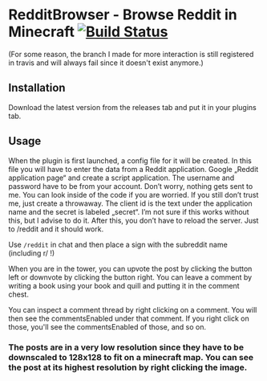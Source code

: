 # RedditBrowser - Browse Reddit in Minecraft [![Build Status](https://travis-ci.org/Delta2Force/redditbrowser.svg?branch=master)](https://travis-ci.org/Delta2Force/redditbrowser)
(For some reason, the branch I made for more interaction is still registered in travis and will always fail since it doesn't exist anymore.)

## Installation
Download the latest version from the releases tab and put it in your plugins tab.

## Usage
When the plugin is first launched, a config file for it will be created. In this file you will have to enter the data from a Reddit application. Google „Reddit application page“ and create a script application. The username and password have to be from your account. Don’t worry, nothing gets sent to me. You can look inside of the code if you are worried. If you still don’t trust me, just create a throwaway. The client id is the text under the application name and the secret is labeled „secret“. I’m not sure if this works without this, but I advise to do it. After this, you don’t have to reload the server. Just to /reddit and it should work.

Use `/reddit` in chat and then place a sign with the subreddit name (including r/ !)

When you are in the tower, you can upvote the post by clicking the button left or downvote by clicking the button right.
You can leave a comment by writing a book using your book and quill and putting it in the comment chest.

You can inspect a comment thread by right clicking on a comment. You will then see the commentsEnabled under that comment. If you right click on those, you'll see the commentsEnabled of those, and so on.

### The posts are in a very low resolution since they have to be downscaled to 128x128 to fit on a minecraft map. You can see the post at its highest resolution by right clicking the image.
